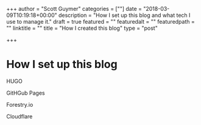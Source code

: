 +++
author = "Scott Guymer"
categories = [""]
date = "2018-03-09T10:19:18+00:00"
description = "How I set up this blog and what tech I use to manage it."
draft = true
featured = ""
featuredalt = ""
featuredpath = ""
linktitle = ""
title = "How I created this blog"
type = "post"

+++
# How I set up this blog

HUGO

GitHGub Pages

Forestry.io

Cloudflare